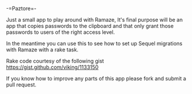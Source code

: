 -=Paztore=-

Just a small app to play around with Ramaze,
It's final purpose will be an app that copies passwords to the clipboard
and that only grant those passwords to users of the right access level.

In the meantime you can use this to see how to set up Sequel migrations with Ramaze with a rake task.

Rake code courtesy of the following gist https://gist.github.com/viking/1133150 

If you know how to improve any parts of this app please fork and submit a pull request.
